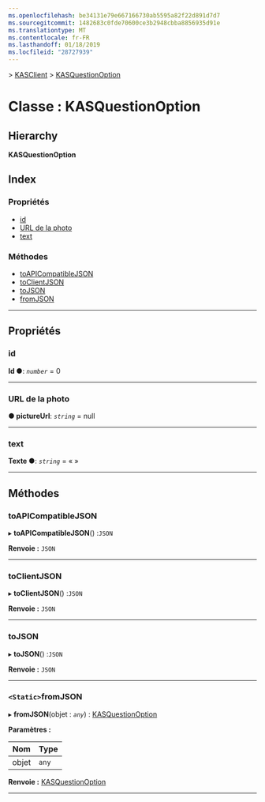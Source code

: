 ```yaml
---
ms.openlocfilehash: be34131e79e667166730ab5595a82f22d891d7d7
ms.sourcegitcommit: 1482683c0fde70600ce3b2948cbba8856935d91e
ms.translationtype: MT
ms.contentlocale: fr-FR
ms.lasthandoff: 01/18/2019
ms.locfileid: "28727939"
---
```

[](../README.md) > [KASClient](../modules/kasclient.md) > [KASQuestionOption](../classes/kasclient.kasquestionoption.md)

# <a name="class-kasquestionoption"></a>Classe : KASQuestionOption

## <a name="hierarchy"></a>Hierarchy

**KASQuestionOption**

## <a name="index"></a>Index

### <a name="properties"></a>Propriétés

* [id](kasclient.kasquestionoption.md#id)
* [URL de la photo](kasclient.kasquestionoption.md#pictureurl)
* [text](kasclient.kasquestionoption.md#text)
### <a name="methods"></a>Méthodes

* [toAPICompatibleJSON](kasclient.kasquestionoption.md#toapicompatiblejson)
* [toClientJSON](kasclient.kasquestionoption.md#toclientjson)
* [toJSON](kasclient.kasquestionoption.md#tojson)
* [fromJSON](kasclient.kasquestionoption.md#fromjson)

---

## <a name="properties"></a>Propriétés

<a id="id"></a>

###  <a name="id"></a>id

**Id ●**: *`number`* = 0

___

<a id="pictureurl"></a>

###  <a name="pictureurl"></a>URL de la photo

**● pictureUrl**: *`string`* = null

___

<a id="text"></a>

###  <a name="text"></a>text

**Texte ●**: *`string`* = « »

___

## <a name="methods"></a>Méthodes

<a id="toapicompatiblejson"></a>

###  <a name="toapicompatiblejson"></a>toAPICompatibleJSON

▸ **toAPICompatibleJSON**() :`JSON`

**Renvoie :** `JSON`

___

<a id="toclientjson"></a>

###  <a name="toclientjson"></a>toClientJSON

▸ **toClientJSON**() :`JSON`

**Renvoie :** `JSON`

___

<a id="tojson"></a>

###  <a name="tojson"></a>toJSON

▸ **toJSON**() :`JSON`

**Renvoie :** `JSON`

___

<a id="fromjson"></a>

### <a name="static-fromjson"></a>`<Static>`fromJSON

▸ **fromJSON**(objet : *`any`*) : [KASQuestionOption](kasclient.kasquestionoption.md)

**Paramètres :**

| Nom | Type |
| ------ | ------ |
| objet | `any` |

**Renvoie :** [KASQuestionOption](kasclient.kasquestionoption.md)

___

